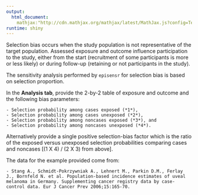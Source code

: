 ```yaml
---
output: 
  html_document:
    mathjax:"http://cdn.mathjax.org/mathjax/latest/MathJax.js?config=TeX-AMS-MML_HTMLorMML"
runtime: shiny
---
```

Selection bias occurs when the study population is not representative of the
target population.
Assessed exposure and outcome influence participation to the study, either from
the start (recruitment of some participants is more or less likely) or during
follow-up (retaining or not participants in the study).

The sensitivity analysis performed by `episensr` for selection bias is based on
selection proportion.

In the **Analysis tab**, provide the 2-by-2 table of exposure and outcome and
the following bias parameters:

    - Selection probability among cases exposed (*1*),
    - Selection probability among cases unexposed (*2*),
    - Selection probability among noncases exposed (*3*), and
    - Selection probability among noncases unexposed (*4*).

Alternatively provide a single positive selection-bias factor which is the ratio
of the exposed versus unexposed selection probabilities comparing cases and
noncases [(1 X 4) / (2 X 3) from above].

The data for the example provided come from:

    - Stang A., Schmidt-Pokrzywniak A., Lehnert M., Parkin D.M., Ferlay J., Bornfeld N. et al. Population-based incidence estimates of uveal melanoma in Germany. Supplementing cancer registry data by case-control data. Eur J Cancer Prev 2006;15:165-70.
